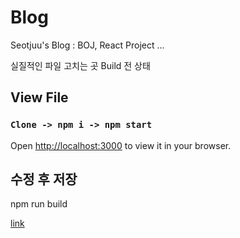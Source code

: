 # Blog

Seotjuu's Blog : BOJ, React Project ...

실질적인 파일 고치는 곳 Build 전 상태

## View File

### `Clone -> npm i -> npm start`

Open [http://localhost:3000](http://localhost:3000) to view it in your browser.

## 수정 후 저장

npm run build

<a href="https://seotjuu.github.io/Blog/">link</a>
